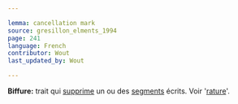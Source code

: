 ```yaml
---

lemma: cancellation mark
source: gresillon_elments_1994
page: 241
language: French
contributor: Wout
last_updated_by: Wout

---
```


**Biffure:** trait qui [supprime](elimination.html) un ou des [segments](segment.html) écrits. Voir '[rature](deletion.html)'.
